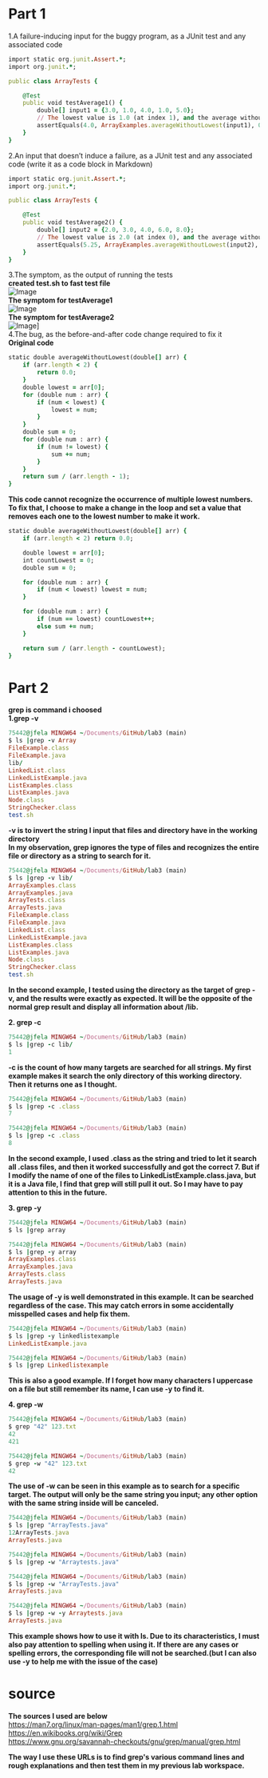 # Part 1
1.A failure-inducing input for the buggy program, as a JUnit test and any associated code
```ruby
import static org.junit.Assert.*;
import org.junit.*;

public class ArrayTests {

    @Test
    public void testAverage1() {
        double[] input1 = {3.0, 1.0, 4.0, 1.0, 5.0};
        // The lowest value is 1.0 (at index 1), and the average without the lowest is (3.0 + 4.0 + 5.0) / 3 = 4.0.
        assertEquals(4.0, ArrayExamples.averageWithoutLowest(input1), 0.001); 
    }
}
```
2.An input that doesn’t induce a failure, as a JUnit test and any associated code (write it as a code block in Markdown)
```ruby
import static org.junit.Assert.*;
import org.junit.*;

public class ArrayTests {

    @Test
    public void testAverage2() {
        double[] input2 = {2.0, 3.0, 4.0, 6.0, 8.0};
        // The lowest value is 2.0 (at index 0), and the average without the lowest is (3.0 + 4.0 + 6.0 + 8.0) / 4 = 5.25.
        assertEquals(5.25, ArrayExamples.averageWithoutLowest(input2), 0.001); 
    }
}
```
3.The symptom, as the output of running the tests<br>
__created test.sh to fast test file__ <br>
![Image](3.01.png)  <br>
__The symptom for testAverage1__ <br>
![Image](3.02.png)  <br>
__The symptom for testAverage2__ <br>
![Image](3.03.png)] <br>
4.The bug, as the before-and-after code change required to fix it <br>
__Original code__ <br>
```ruby
static double averageWithoutLowest(double[] arr) {
    if (arr.length < 2) {
        return 0.0;
    }
    double lowest = arr[0];
    for (double num : arr) {
        if (num < lowest) {
            lowest = num;
        }
    }
    double sum = 0;
    for (double num : arr) {
        if (num != lowest) {
            sum += num;
        }
    }
    return sum / (arr.length - 1);
}
```
__This code cannot recognize the occurrence of multiple lowest numbers.__ <br>
__To fix that, I choose to make a change in the loop and set a value that removes each one to the lowest number to make it work.__ <br>
```ruby
static double averageWithoutLowest(double[] arr) {
    if (arr.length < 2) return 0.0;

    double lowest = arr[0];
    int countLowest = 0;
    double sum = 0;

    for (double num : arr) {
        if (num < lowest) lowest = num;
    }

    for (double num : arr) {
        if (num == lowest) countLowest++;
        else sum += num;
    }

    return sum / (arr.length - countLowest);
}
```
# Part 2 <br>
__grep is command i choosed__ <br>
__1.grep -v__ <br>
```ruby
75442@jfela MINGW64 ~/Documents/GitHub/lab3 (main)
$ ls |grep -v Array
FileExample.class
FileExample.java
lib/
LinkedList.class
LinkedListExample.java
ListExamples.class
ListExamples.java
Node.class
StringChecker.class
test.sh
```
__-v is to invert the string I input that files and directory have in the working directory__ <br>
__In my observation, grep ignores the type of files and recognizes the entire file or directory as a string to search for it.__ <br>

```ruby
75442@jfela MINGW64 ~/Documents/GitHub/lab3 (main)
$ ls |grep -v lib/
ArrayExamples.class
ArrayExamples.java
ArrayTests.class
ArrayTests.java
FileExample.class
FileExample.java
LinkedList.class
LinkedListExample.java
ListExamples.class
ListExamples.java
Node.class
StringChecker.class
test.sh
```
__In the second example, I tested using the directory as the target of grep -v, and the results were exactly as expected. It will be the opposite of the normal grep result and display all information about /lib.__ <br>

__2. grep -c__
```ruby
75442@jfela MINGW64 ~/Documents/GitHub/lab3 (main)
$ ls |grep -c lib/
1
```
__-c is the count of how many targets are searched for all strings. My first example makes it search the only directory of this working directory. Then it returns one as I thought.__ <br>
```ruby
75442@jfela MINGW64 ~/Documents/GitHub/lab3 (main)
$ ls |grep -c .class
7

75442@jfela MINGW64 ~/Documents/GitHub/lab3 (main)
$ ls |grep -c .class
8
```
__In the second example, I used .class as the string and tried to let it search all .class files, and then it worked successfully and got the correct 7. But if I modify the name of one of the files to LinkedListExample.class.java, but it is a Java file, I find that grep will still pull it out. So I may have to pay attention to this in the future.__ <br>

__3. grep -y__
```ruby
75442@jfela MINGW64 ~/Documents/GitHub/lab3 (main)
$ ls |grep array

75442@jfela MINGW64 ~/Documents/GitHub/lab3 (main)
$ ls |grep -y array
ArrayExamples.class
ArrayExamples.java
ArrayTests.class
ArrayTests.java
```
__The usage of -y is well demonstrated in this example. It can be searched regardless of the case. This may catch errors in some accidentally misspelled cases and help fix them.__ <br>
```ruby
75442@jfela MINGW64 ~/Documents/GitHub/lab3 (main)
$ ls |grep -y linkedlistexample
LinkedListExample.java

75442@jfela MINGW64 ~/Documents/GitHub/lab3 (main)
$ ls |grep Linkedlistexample
```
__This is also a good example. If I forget how many characters I uppercase on a file but still remember its name, I can use -y to find it.__ <br>

__4. grep -w__ <br>
```ruby
75442@jfela MINGW64 ~/Documents/GitHub/lab3 (main)
$ grep "42" 123.txt
42
421

75442@jfela MINGW64 ~/Documents/GitHub/lab3 (main)
$ grep -w "42" 123.txt
42
```
__The use of -w can be seen in this example as to search for a specific target. The output will only be the same string you input; any other option with the same string inside will be canceled.__ <br>
```ruby
75442@jfela MINGW64 ~/Documents/GitHub/lab3 (main)
$ ls |grep "ArrayTests.java"
12ArrayTests.java
ArrayTests.java

75442@jfela MINGW64 ~/Documents/GitHub/lab3 (main)
$ ls |grep -w "Arraytests.java"

75442@jfela MINGW64 ~/Documents/GitHub/lab3 (main)
$ ls |grep -w "ArrayTests.java"
ArrayTests.java

75442@jfela MINGW64 ~/Documents/GitHub/lab3 (main)
$ ls |grep -w -y Arraytests.java
ArrayTests.java
```
__This example shows how to use it with ls. Due to its characteristics, I must also pay attention to spelling when using it. If there are any cases or spelling errors, the corresponding file will not be searched.(but I can also use -y to help me with the issue of the case)__ <br>

# source
__The sources I used are below__ <br>
https://man7.org/linux/man-pages/man1/grep.1.html <br>
https://en.wikibooks.org/wiki/Grep <br>
https://www.gnu.org/savannah-checkouts/gnu/grep/manual/grep.html<br>

__The way I use these URLs is to find grep's various command lines and rough explanations and then test them in my previous lab workspace.__

















